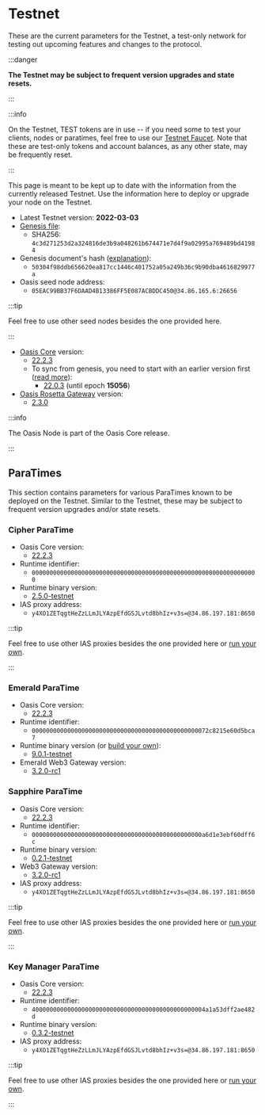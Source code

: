 # Testnet

These are the current parameters for the Testnet, a test-only network for
testing out upcoming features and changes to the protocol.

:::danger

**The Testnet may be subject to frequent version upgrades and state resets.**

:::

:::info

On the Testnet, TEST tokens are in use -- if you need some to test your clients, nodes or paratimes, feel free to use our [Testnet Faucet](https://faucet.testnet.oasis.dev). Note that these are test-only tokens and account balances, as any other state, may be frequently reset.

:::

This page is meant to be kept up to date with the information from the currently released Testnet. Use the information here to deploy or upgrade your node on the Testnet.

* Latest Testnet version: **2022-03-03**
* [Genesis file](https://github.com/oasisprotocol/testnet-artifacts/releases/download/2022-03-03/genesis.json):
  * SHA256: `4c3d271253d2a324816de3b9a048261b674471e7d4f9a02995a769489bd41984`
* Genesis document's hash ([explanation](../genesis-doc.md#genesis-file-vs-genesis-document)):
  * `50304f98ddb656620ea817cc1446c401752a05a249b36c9b90dba4616829977a`
* Oasis seed node address:
  * `05EAC99BB37F6DAAD4B13386FF5E087ACBDDC450@34.86.165.6:26656`

:::tip

Feel free to use other seed nodes besides the one provided here.

:::

* [Oasis Core](https://github.com/oasisprotocol/oasis-core) version:
  * [22.2.3](https://github.com/oasisprotocol/oasis-core/releases/tag/v22.2.3)
  * To sync from genesis, you need to start with an earlier version first
    ([read more][handling network upgrades]):
    * [22.0.3](https://github.com/oasisprotocol/oasis-core/releases/tag/v22.0.3) (until epoch **15056**)
* [Oasis Rosetta Gateway](https://github.com/oasisprotocol/oasis-rosetta-gateway) version:
  * [2.3.0](https://github.com/oasisprotocol/oasis-rosetta-gateway/releases/tag/v2.3.0)

:::info

The Oasis Node is part of the Oasis Core release.

:::

[handling network upgrades]: ../run-your-node/maintenance/handling-network-upgrades.md

## ParaTimes

This section contains parameters for various ParaTimes known to be deployed on the Testnet. Similar to the Testnet, these may be subject to frequent version upgrades and/or state resets.

### Cipher ParaTime

* Oasis Core version:
  * [22.2.3](https://github.com/oasisprotocol/oasis-core/releases/tag/v22.2.3)
* Runtime identifier:
  * `0000000000000000000000000000000000000000000000000000000000000000`
* Runtime binary version:
  * [2.5.0-testnet](https://github.com/oasisprotocol/cipher-paratime/releases/tag/v2.5.0-testnet)
* IAS proxy address:
  * `y4XO1ZETqgtHeZzLLmJLYAzpEfdGSJLvtd8bhIz+v3s=@34.86.197.181:8650`

:::tip

Feel free to use other IAS proxies besides the one provided here or [run your own](../run-your-node/ias-proxy.md).

:::

### Emerald ParaTime

* Oasis Core version:
  * [22.2.3](https://github.com/oasisprotocol/oasis-core/releases/tag/v22.2.3)
* Runtime identifier:
  * `00000000000000000000000000000000000000000000000072c8215e60d5bca7`
* Runtime binary version (or [build your own](https://github.com/oasisprotocol/emerald-paratime/tree/v9.0.1-testnet#building)):
  * [9.0.1-testnet](https://github.com/oasisprotocol/emerald-paratime/releases/tag/v9.0.1-testnet)
* Emerald Web3 Gateway version:
  * [3.2.0-rc1](https://github.com/oasisprotocol/emerald-web3-gateway/releases/tag/v3.2.0-rc1)

### Sapphire ParaTime

* Oasis Core version:
  * [22.2.3](https://github.com/oasisprotocol/oasis-core/releases/tag/v22.2.3)
* Runtime identifier:
  * `000000000000000000000000000000000000000000000000a6d1e3ebf60dff6c`
* Runtime binary version:
  * [0.2.1-testnet](https://github.com/oasisprotocol/sapphire-paratime/releases/tag/v0.2.1-testnet)
* Web3 Gateway version:
  * [3.2.0-rc1](https://github.com/oasisprotocol/emerald-web3-gateway/releases/tag/v3.2.0-rc1)
* IAS proxy address:
  * `y4XO1ZETqgtHeZzLLmJLYAzpEfdGSJLvtd8bhIz+v3s=@34.86.197.181:8650`

:::tip

Feel free to use other IAS proxies besides the one provided here or [run your own](../run-your-node/ias-proxy.md).

:::

### Key Manager ParaTime

* Oasis Core version:
  * [22.2.3](https://github.com/oasisprotocol/oasis-core/releases/tag/v22.2.3)
* Runtime identifier:
  * `4000000000000000000000000000000000000000000000004a1a53dff2ae482d`
* Runtime binary version:
  * [0.3.2-testnet](https://github.com/oasisprotocol/keymanager-paratime/releases/tag/v0.3.2-testnet)
* IAS proxy address:
  * `y4XO1ZETqgtHeZzLLmJLYAzpEfdGSJLvtd8bhIz+v3s=@34.86.197.181:8650`

:::tip

Feel free to use other IAS proxies besides the one provided here or [run your own](../run-your-node/ias-proxy.md).

:::
